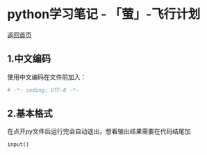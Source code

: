 # python学习笔记 - 「萤」-飞行计划

[返回首页](http://firefly.inumy.cn/launch/index)

## 1.中文编码

使用中文编码在文件前加入：

```python
# -*- coding: UTF-8 -*-
```
## 2.基本格式

在点开py文件后运行完会自动退出，想看输出结果需要在代码结尾加

```
input()
```
